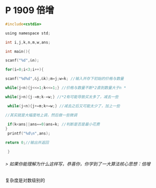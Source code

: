 # P 1909 倍增 #

```c
#include<cstdio> 

using namespace std; 

int i,j,k,n,m,w,ans; 

int main(){ 

scanf("%d",&n); 

for(i=0;i<3;i++){ 

scanf("%d%d",&j,&k);m=j;w=k; //输入并存下初始的价格与数量 

while(j<n){j<<=1;k<<=1;} //价格与数量不断*2直到数量大于n *

while(j>n){j-=m;k-=w;} //*2有可能导致买太多了，减去一些

 while(j<n){j+=m;k+=w;} //减去之后又可能太少了，加上一些 

//其实就是大幅度地上调，然后做一些微调

 if(k<ans||ans==0)ans=k; //判断是否是最小花费 
}
 printf("%d\n",ans); 

return 0;//输出并返回

 }

```

######  > 如果你能理解为什么这样写，恭喜你，你学到了一大算法核心思想：倍增

复杂度是对数级别的